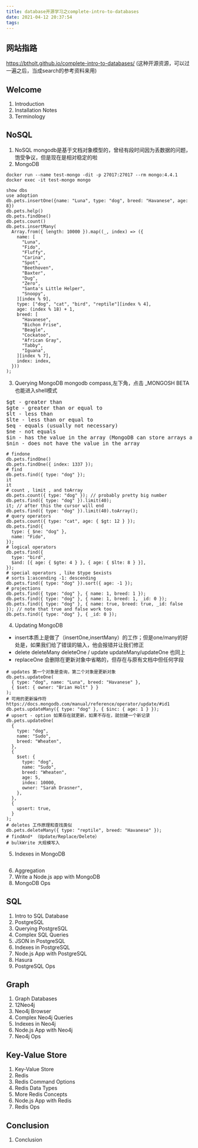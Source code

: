```yaml
---
title: database开源学习之complete-intro-to-databases
date: 2021-04-12 20:37:54
tags:
---
```

## 网站指路
https://btholt.github.io/complete-intro-to-databases/
(这种开源资源，可以过一遍之后，当成search的参考资料来用)
## Welcome
1. Introduction
2. Installation Notes
3. Terminology
## NoSQL
1. NoSQL
mongodb是基于文档对象模型的，曾经有段时间因为丢数据的问题，饱受争议，但是现在是相对稳定的啦
2. MongoDB
```
docker run --name test-mongo -dit -p 27017:27017 --rm mongo:4.4.1
docker exec -it test-mongo mongo

show dbs
use adoption
db.pets.insertOne({name: "Luna", type: "dog", breed: "Havanese", age: 8})
db.pets.help()
db.pets.findOne()
db.pets.count()
db.pets.insertMany(
  Array.from({ length: 10000 }).map((_, index) => ({
    name: [
      "Luna",
      "Fido",
      "Fluffy",
      "Carina",
      "Spot",
      "Beethoven",
      "Baxter",
      "Dug",
      "Zero",
      "Santa's Little Helper",
      "Snoopy",
    ][index % 9],
    type: ["dog", "cat", "bird", "reptile"][index % 4],
    age: (index % 18) + 1,
    breed: [
      "Havanese",
      "Bichon Frise",
      "Beagle",
      "Cockatoo",
      "African Gray",
      "Tabby",
      "Iguana",
    ][index % 7],
    index: index,
  }))
);
```

3. Querying MongoDB
mongodb compass,左下角，点击 _MONGOSH BETA 也能进入shell模式
<pre>
$gt - greater than
$gte - greater than or equal to
$lt - less than
$lte - less than or equal to
$eq - equals (usually not necessary)
$ne - not equals
$in - has the value in the array (MongoDB can store arrays and objects too!)
$nin - does not have the value in the array
</pre>
```
# findone
db.pets.findOne()
db.pets.findOne({ index: 1337 });
# find
db.pets.find({ type: "dog" });
it
it
# count , limit , and toArray
db.pets.count({ type: "dog" }); // probably pretty big number
db.pets.find({ type: "dog" }).limit(40);
it; // after this the cursor will end
db.pets.find({ type: "dog" }).limit(40).toArray();
# query operators
db.pets.count({ type: "cat", age: { $gt: 12 } });
db.pets.find({
  type: { $ne: "dog" },
  name: "Fido",
});
# logical operators
db.pets.find({
  type: "bird",
  $and: [{ age: { $gte: 4 } }, { age: { $lte: 8 } }],
});
# special operators , like $type $exists
# sorts 1:ascending -1: descending
db.pets.find({ type: "dog" }).sort({ age: -1 });
# projections
db.pets.find({ type: "dog" }, { name: 1, breed: 1 });
db.pets.find({ type: "dog" }, { name: 1, breed: 1, _id: 0 });
db.pets.find({ type: "dog" }, { name: true, breed: true, _id: false }); // note that true and false work too
db.pets.find({ type: "dog" }, { _id: 0 });
```

4. Updating MongoDB
- insert本质上是做了（insertOne,insertMany）的工作；但是one/many的好处是，如果我们给了错误的输入，他会报错并让我们修正
- delete deleteMany deleteOne / update updateMany/updateOne 也同上
- replaceOne 会删除在更新对象中省略的，但存在与原有文档中但任何字段
```
# updates 第一个对象是查询，第二个对象是更新对象
db.pets.updateOne(
  { type: "dog", name: "Luna", breed: "Havanese" },
  { $set: { owner: "Brian Holt" } }
);
# 可用的更新操作符 https://docs.mongodb.com/manual/reference/operator/update/#id1
db.pets.updateMany({ type: "dog" }, { $inc: { age: 1 } }); 
# upsert - option 如果存在就更新，如果不存在，就创建一个新记录
db.pets.updateOne(
  {
    type: "dog",
    name: "Sudo",
    breed: "Wheaten",
  },
  {
    $set: {
      type: "dog",
      name: "Sudo",
      breed: "Wheaten",
      age: 5,
      index: 10000,
      owner: "Sarah Drasner",
    },
  },
  {
    upsert: true,
  }
);
# deletes 工作原理和查找类似
db.pets.deleteMany({ type: "reptile", breed: "Havanese" });
# findAnd* （Update/Replace/Delete） 
# bulkWrite 大规模写入

```

5. Indexes in MongoDB
```

```

6. Aggregation
7. Write a Node.js app with MongoDB
8. MongoDB Ops

## SQL
1. Intro to SQL Database
2. PostgreSQL
3. Querying PostgreSQL
4. Complex SQL Queries
5. JSON in PostgreSQL
6. Indexes in PostgreSQL
7. Node.js App with PostgreSQL
8. Hasura
9. PostgreSQL Ops

## Graph
1. Graph Databases
2. 12Neo4j
3. Neo4j Browser
4. Complex Neo4j Queries
5. Indexes in Neo4j
6. Node.js App with Neo4j
7. Neo4j Ops
## Key-Value Store
1. Key-Value Store
2. Redis
3. Redis Command Options
4. Redis Data Types
5. More Redis Concepts
6. Node.js App with Redis
7. Redis Ops
## Conclusion
1. Conclusion
